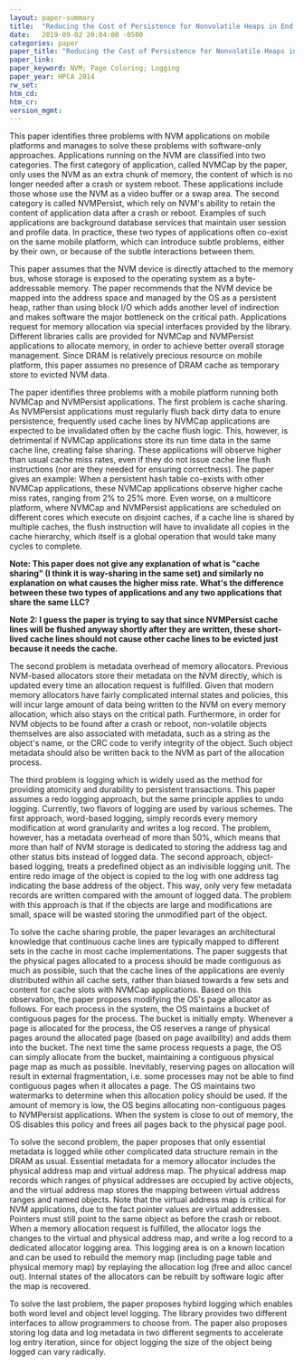 ```yaml
---
layout: paper-summary
title:  "Reducing the Cost of Persistence for Nonvolatile Heaps in End User Devices"
date:   2019-09-02 20:04:00 -0500
categories: paper
paper_title: "Reducing the Cost of Persistence for Nonvolatile Heaps in End User Devices"
paper_link: 
paper_keyword: NVM; Page Coloring; Logging
paper_year: HPCA 2014
rw_set: 
htm_cd: 
htm_cr: 
version_mgmt: 
---
```


This paper identifies three problems with NVM applications on mobile platforms and manages to solve these problems
with software-only approaches. Applications running on the NVM are classified into two categories. The first category
of application, called NVMCap by the paper, only uses the NVM as an extra chunk of memory, the content of which is 
no longer needed after a crash or system reboot. These applications include those whose use the NVM as a video buffer
or a swap area. The second category is called NVMPersist, which rely on NVM's ability to retain the content of 
application data after a crash or reboot. Examples of such applications are background database services that maintain
user session and profile data. In practice, these two types of applications often co-exist on the same 
mobile platform, which can introduce subtle problems, either by their own, or because of the subtle interactions
between them. 

This paper assumes that the NVM device is directly attached to the memory bus, whose storage is exposed to the operating
system as a byte-addressable memory. The paper recommends that the NVM device be mapped into the address space and managed 
by the OS as a persistent heap, rather than using block I/O which adds another level of indirection and makes software
the major bottleneck on the critical path. Applications request for memory allocation via special interfaces provided by
the library. Different libraries calls are provided for NVMCap and NVMPersist applications to allocate memory, in order
to achieve better overall storage management. Since DRAM is relatively precious resource on mobile platform, this paper 
assumes no presence of DRAM cache as temporary store to evicted NVM data.

The paper identifies three problems with a mobile platform running both NVMCap and NVMPersist applications. The first 
problem is cache sharing. As NVMPersist applications must regularly flush back dirty data to enure persistence, frequently used
cache lines by NVMCap applications are expected to be invalidated often by the cache flush logic. This, however, is detrimental
if NVMCap applications store its run time data in the same cache line, creating false sharing. These applications will observe
higher than usual cache miss rates, even if they do not issue cache line flush instructions (nor are they needed for 
ensuring correctness). The paper gives an example: When a persistent hash table co-exists with other NVMCap applications,
these NVMCap applications observe higher cache miss rates, ranging from 2% to 25% more. Even worse, on a multicore platform,
where NVMCap and NVMPersist applications are scheduled on different cores which execute on disjoint caches, if a cache line
is shared by multiple caches, the flush instruction will have to invalidate all copies in the cache hierarchy, which itself
is a global operation that would take many cycles to complete.

**Note: This paper does not give any explanation of what is "cache sharing" (I think it is way-sharing in the same set)
and similarly no explanation on what causes the higher miss rate. What's the difference between these two types of 
applications and any two applications that share the same LLC?**

**Note 2: I guess the paper is trying to say that since NVMPersist cache lines will be flushed anyway shortly after they 
are written, these short-lived cache lines should not cause other cache lines to be evicted just because it needs the
cache.**

The second problem is metadata overhead of memory allocators. Previous NVM-based allocators store their metadata on the 
NVM directly, which is updated every time an allocation request is fulfilled. Given that modern memory allocators have fairly
complicated internal states and policies, this will incur large amount of data being written to the NVM on every memory
allocation, which also stays on the critical path. Furthermore, in order for NVM objects to be found after a crash or reboot,
non-volatile objects themselves are also associated with metadata, such as a string as the object's name, or the CRC code
to verify integrity of the object. Such object metadata should also be written back to the NVM as part of the allocation process. 

The third problem is logging which is widely used as the method for providing atomicity and durability to persistent 
transactions. This paper assumes a redo logging approach, but the same principle applies to undo logging. Currently, two
flavors of logging are used by various schemes. The first approach, word-based logging, simply records every memory modification
at word granularity and writes a log record. The problem, however, has a metadata overhead of more than 50%, which means that
more than half of NVM storage is dedicated to storing the address tag and other status bits instead of logged data. The second
approach, object-based logging, treats a predefined object as an indivisible logging unit. The entire redo image of the 
object is copied to the log with one address tag indicating the base address of the object. This way, only very few metadata
records are written compared with the amount of logged data. The problem with this approach is that if the objects are 
large and modifications are small, space will be wasted storing the unmodified part of the object.

To solve the cache sharing proble, the paper levarages an architectural knowledge that continuous cache lines are typically
mapped to different sets in the cache in most cache implementations. The paper suggests that the physical pages allocated
to a process should be made contiguous as much as possible, such that the cache lines of the applications are evenly distributed 
within all cache sets, rather than biased towards a few sets and content for cache slots with NVMCap applications. Based on this
observation, the paper proposes modifying the OS's page allocator as follows. For each process in the system, the OS maintains
a bucket of contiguous pages for the process. The bucket is initially empty. Whenever a page is allocated for the process, the OS
reserves a range of physical pages around the allocated page (based on page availbility) and adds them into the bucket. The
next time the same process requests a page, the OS can simply allocate from the bucket, maintaining a contiguous physical
page map as much as possible. Inevitably, reserving pages on allocation will result in external fragmentation, i.e. some
processes may not be able to find contiguous pages when it allocates a page. The OS maintains two watermarks to determine 
when this allocation policy should be used. If the amount of memory is low, the OS begins allocating non-contiguous pages
to NVMPersist applications. When the system is close to out of memory, the OS disables this policy and frees all pages 
back to the physical page pool.

To solve the second problem, the paper proposes that only essential metadata is logged while other complicated data
structure remain in the DRAM as usual. Essential metadata for a memory allocator includes the physical address map and virtual
address map. The physical address map records which ranges of physical addresses are occupied by active objects, and the 
virtual address map stores the mapping between virtual address ranges and named objects. Note that the virtual address
map is critical for NVM applications, due to the fact pointer values are virtual addresses. Pointers must still point
to the same object as before the crash or reboot. When a memory allocation request is fulfilled, the allocator logs the 
changes to the virtual and physical address map, and write a log record to a dedicated allocator logging area. This 
logging area is on a known location and can be used to rebuild the memory map (including page table and physical memory
map) by replaying the allocation log (free and alloc cancel out). Internal states of the allocators can be rebuilt by
software logic after the map is recovered.

To solve the last problem, the paper proposes hybird logging which enables both word level and object level logging.
The library provides two different interfaces to allow programmers to choose from. The paper also proposes storing 
log data and log metadata in two different segments to accelerate log entry iteration, since for object logging the 
size of the object being logged can vary radically. 